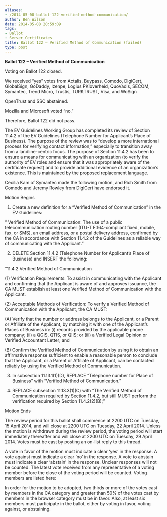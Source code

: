 ```yaml
---
aliases:
- /2014-05-08-ballot-122-verified-method-communication/
author: Ben Wilson
date: 2014-05-08 20:59:09
tags:
- Ballot
- Server Certificates
title: Ballot 122 – Verified Method of Communication (failed)
type: post
---
```


**Ballot 122 – Verified Method of Communication**

Voting on Ballot 122 closed.

We received “yes” votes from Actalis, Buypass, Comodo, DigiCert, GlobalSign, GoDaddy, Izenpe, Logius PKIoverheid, QuoVadis, SECOM, Symantec, Trend Micro, Trustis, TURKTRUST, Visa, and WoSign

OpenTrust and SSC abstained.

Mozilla and Microsoft voted “no.”

Therefore, Ballot 122 did not pass.

The EV Guidelines Working Group has completed its review of Section 11.4.2 of the EV Guidelines (Telephone Number for Applicant’s Place of Business). The purpose of the review was to “develop a more international process for verifying contact information,” especially to transition away from a landline-centric focus. The purpose of Section 11.4.2 has been to ensure a means for communicating with an organization (to verify the authority of EV roles and ensure that it was appropriately aware of the certificate request) and to provide additional evidence of an organization’s existence. This is maintained by the proposed replacement language.

Cecilia Kam of Symantec made the following motion, and Rich Smith from Comodo and Jeremy Rowley from DigiCert have endorsed it.

Motion Begins

1. Create a new definition for a “Verified Method of Communication” in the EV Guidelines:

” Verified Method of Communication: The use of a public telecommunication routing number (ITU-T E.164-compliant fixed, mobile, fax, or SMS), an email address, or a postal delivery address, confirmed by the CA in accordance with Section 11.4.2 of the Guidelines as a reliable way of communicating with the Applicant.”

2. DELETE Section 11.4.2 (Telephone Number for Applicant’s Place of Business) and INSERT the following:

“11.4.2 Verified Method of Communication

(1) Verification Requirements: To assist in communicating with the Applicant and confirming that the Applicant is aware of and approves issuance, the CA MUST establish at least one Verified Method of Communication with the Applicant.

(2) Acceptable Methods of Verification: To verify a Verified Method of Communication with the Applicant, the CA MUST:

(A) Verify that the number or address belongs to the Applicant, or a Parent or Affiliate of the Applicant, by matching it with one of the Applicant’s Places of Business in: (i) records provided by the applicable phone company; (ii) a QGIS, QTIS, or QIIS; or (iii) a Verified Legal Opinion or Verified Accountant Letter; and

(B) Confirm the Verified Method of Communication by using it to obtain an affirmative response sufficient to enable a reasonable person to conclude that the Applicant, or a Parent or Affiliate of Applicant, can be contacted reliably by using the Verified Method of Communication.

3. In subsection 11.13.1(1)(D), REPLACE “Telephone number for Place of Business” with “Verified Method of Communication.”

1. REPLACE subsection 11.13.3(1)(C) with “The Verified Method of Communication required by Section 11.4.2, but still MUST perform the verification required by Section 11.4.2(2)(B);”

Motion Ends

The review period for this ballot shall commence at 2200 UTC on Tuesday, 15 April 2014, and will close at 2200 UTC on Tuesday, 22 April 2014. Unless the motion is withdrawn during the review period, the voting period will start immediately thereafter and will close at 2200 UTC on Tuesday, 29 April 2014. Votes must be cast by posting an on-list reply to this thread.

A vote in favor of the motion must indicate a clear ‘yes’ in the response. A vote against must indicate a clear ‘no’ in the response. A vote to abstain must indicate a clear ‘abstain’ in the response. Unclear responses will not be counted. The latest vote received from any representative of a voting member before the close of the voting period will be counted. Voting members are listed here:

In order for the motion to be adopted, two thirds or more of the votes cast by members in the CA category and greater than 50% of the votes cast by members in the browser category must be in favor. Also, at least six members must participate in the ballot, either by voting in favor, voting against, or abstaining.